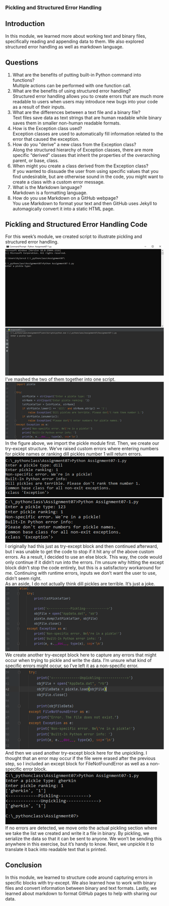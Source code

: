 ### Pickling and Structured Error Handling 
## Introduction  
In this module, we learned more about working text and binary files, specifically reading and appending data to them. We also explored structured error handling as well as markdown language.  
## Questions
1.	What are the benefits of putting built-in Python command into functions?  
Multiple actions can be performed with one function call.  
2.	What are the benefits of using structured error handling?  
Structured error handling allows you to create errors that are much more readable to users when users may introduce new bugs into your code as a result of their inputs.   
3.	What are the differences between a text file and a binary file?  
Text files save data as text strings that are human readable while binary saves them in smaller non-human readable formats.  
4.	How is the Exception class used?  
Exception classes are used to automatically fill information related to the error that caused the exception.  
5.	How do you "derive" a new class from the Exception class?  
Along the structured hierarchy of Exception classes, there are more specific “derived” classes that inherit the properties of the overarching parent, or base, class.  
6.	When might you create a class derived from the Exception class?  
If you wanted to dissuade the user from using specific values that you find undesirable, but are otherwise sound in the code, you might want to create a class with a custom error message.  
7.	What is the Markdown language?  
Markdown is a formatting language.  
8.	How do you use Markdown on a GitHub webpage?  
You use Markdown to format your text and then GitHub uses Jekyll to automagically convert it into a static HTML page.  
## Pickling and Structured Error Handling Code
For this week’s module, we created script to illustrate pickling and structured error handling.  
![Script as it appears in CMD](https://github.com/Blue-Blazes/IntrotoProg-Python-Mod07/blob/main/docs/Figure%201.png "Figure 1")  
![Script as it appears in Pycharm](https://github.com/Blue-Blazes/IntrotoProg-Python-Mod07/blob/main/docs/Figure%202.png "Figure 2")  
I’ve mashed the two of them together into one script.  
![First bit of code](https://github.com/Blue-Blazes/IntrotoProg-Python-Mod07/blob/main/docs/Figure%203.png "Figure 3")  
In the figure above, we import the pickle module first. Then, we create our try-except structure. We’ve raised custom errors where entering numbers for pickle names or ranking dill pickles number 1 will return errors.  
![Dill error in CMD](https://github.com/Blue-Blazes/IntrotoProg-Python-Mod07/blob/main/docs/Figure%204.png "Figure 4")  
![Number error in CMD](https://github.com/Blue-Blazes/IntrotoProg-Python-Mod07/blob/main/docs/Figure%205.png "Figure 5")  
I originally had this just as try-except block and then continued afterward, but I was unable to get the code to stop if it hit any of the above custom errors. As a result, I decided to use an else block. This way, the code would only continue if it didn’t run into the errors. I’m unsure why hitting the except block didn’t stop the code entirely, but this is a satisfactory workaround for me. Continuing with runtime errors, inputs we don’t want the user to use, didn’t seem right.  
As an aside, I do not actually think dill pickles are terrible. It’s just a joke.  
![Pickling](https://github.com/Blue-Blazes/IntrotoProg-Python-Mod07/blob/main/docs/Figure%206.png "Figure 6")  
We create another try-except block here to capture any errors that might occur when trying to pickle and write the data. I’m unsure what kind of specific errors might occur, so I’ve left it as a non-specific error.  
![Unpickling](https://github.com/Blue-Blazes/IntrotoProg-Python-Mod07/blob/main/docs/Figure%207.png "Figure 7")  
And then we used another try-except block here for the unpickling. I thought that an error may occur if the file were erased after the previous step, so I included an except block for FileNotFoundError as well as a non-specific error block.  
![Successful run](https://github.com/Blue-Blazes/IntrotoProg-Python-Mod07/blob/main/docs/Figure%208.png "Figure 8")  
If no errors are detected, we move onto the actual pickling section where we take the list we created and write it a file in binary. By pickling, we serialize the data so that it can be sent to anyone. We won’t be sending this anywhere in this exercise, but it’s handy to know. Next, we unpickle it to translate it back into readable text that is printed.  
## Conclusion  
In this module, we learned to structure code around capturing errors in specific blocks with try-except. We also learned how to work with binary files and convert information between binary and text formats. Lastly, we learned about markdown to format GitHub pages to help with sharing our data. 
